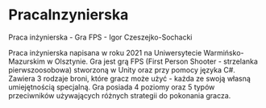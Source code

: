 # PracaInzynierska
Praca inżynierska - Gra FPS - Igor Czeszejko-Sochacki

Praca inżynierska napisana w roku 2021 na Uniwersytecie Warmińsko-Mazurskim w Olsztynie.
Gra jest grą FPS (First Person Shooter - strzelanka pierwszoosobowa) stworzoną w Unity oraz przy pomocy języka C#.
Zawiera 3 rodzaje broni, które gracz może użyć - każda ze swoją własną umiejętnością specjalną.
Gra posiada 4 poziomy oraz 5 typów przeciwników używających różnych strategii do pokonania gracza.
